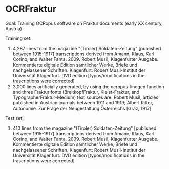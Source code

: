 # OCRFraktur

Goal:
Training OCRopus software on Fraktur documents (early XX century, Austria)

Training set:
1.  4,287 lines from the magazine "(Tiroler) Soldaten-Zeitung" [published between 1915-1917]
    transcriptions derived from Amann, Klaus, Karl Corino, and Walter Fanta. 2009. Robert Musil, Klagenfurter Ausgabe. Kommentierte digitale Edition sämtlicher Werke, Briefe und nachgelassener Schriften. Klagenfurt: Robert Musil-Institut der Universität Klagenfurt. DVD edition [typos/modifications in the trascriptions were corrected] 
2.  3,000 lines artificially generated, by using the ocropus-linegen function and three Fraktur fonts (BreitkopfFraktur, Kleist-Fraktur, and TypographerFraktur-Medium)
    text sources are: Robert Musil, articles published in Austrian journals between 1911 and 1919; Albert Ritter, Autonomie. Zur Frage der Neugestaltung Österreichs [Graz, 1917]

Test set:
1.  410 lines from the magazine "(Tiroler) Soldaten-Zeitung" [published between 1915-1917]
    transcriptions derived from Amann, Klaus, Karl Corino, and Walter Fanta. 2009. Robert Musil, Klagenfurter Ausgabe. Kommentierte digitale Edition sämtlicher Werke, Briefe und nachgelassener Schriften. Klagenfurt: Robert Musil-Institut der Universität Klagenfurt. DVD edition [typos/modifications in the trascriptions were corrected] 

